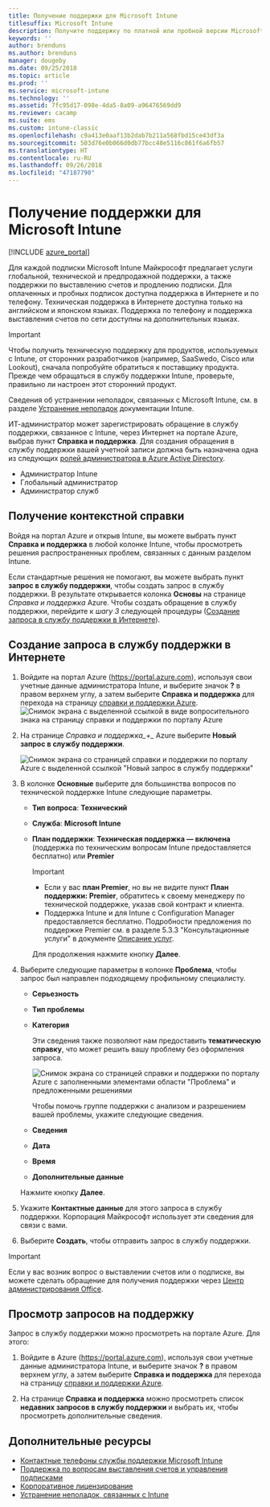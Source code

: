 ```yaml
---
title: Получение поддержки для Microsoft Intune
titlesuffix: Microsoft Intune
description: Получите поддержку по платной или пробной версии Microsoft Intune онлайн или по телефону.
keywords: ''
author: brenduns
ms.author: brenduns
manager: dougeby
ms.date: 09/25/2018
ms.topic: article
ms.prod: ''
ms.service: microsoft-intune
ms.technology: ''
ms.assetid: 7fc95d17-098e-4da5-8a09-a96476569dd9
ms.reviewer: cacamp
ms.suite: ems
ms.custom: intune-classic
ms.openlocfilehash: c9a413e0aaf13b2dab7b211a568fbd15ce43df3a
ms.sourcegitcommit: 503d76e0b066d0db77bcc48e5116c861f6a6fb57
ms.translationtype: HT
ms.contentlocale: ru-RU
ms.lasthandoff: 09/26/2018
ms.locfileid: "47187790"
---
```

# <a name="how-to-get-support-for-microsoft-intune"></a>Получение поддержки для Microsoft Intune

[!INCLUDE [azure_portal](./includes/note-for-both-portals.md)]

Для каждой подписки Microsoft Intune Майкрософт предлагает услуги глобальной, технической и предпродажной поддержки, а также поддержки по выставлению счетов и продлению подписки. Для оплаченных и пробных подписок доступна поддержка в Интернете и по телефону. Техническая поддержка в Интернете доступна только на английском и японском языках. Поддержка по телефону и поддержка выставления счетов по сети доступны на дополнительных языках.

>[!IMPORTANT]
> Чтобы получить техническую поддержку для продуктов, используемых с Intune, от сторонних разработчиков (например, SaaSwedo, Cisco или Lookout), сначала попробуйте обратиться к поставщику продукта. Прежде чем обращаться в службу поддержки Intune, проверьте, правильно ли настроен этот сторонний продукт.
> 
> Сведения об устранении неполадок, связанных с Microsoft Intune, см. в разделе [Устранение неполадок](help-desk-operators.md) документации Intune.

ИТ-администратор может зарегистрировать обращение в службу поддержки, связанное с Intune, через Интернет на портале Azure, выбрав пункт **Справка и поддержка**. Для создания обращения в службу поддержки вашей учетной записи должна быть назначена одна из следующих [ролей администратора в Azure Active Directory](https://docs.microsoft.com/azure/active-directory/active-directory-assign-admin-roles-azure-portal). 

- Администратор Intune 
- Глобальный администратор 
- Администратор служб  


## <a name="get-context-sensitive-help"></a>Получение контекстной справки 
Войдя на портал Azure и открыв Intune, вы можете выбрать пункт **Справка и поддержка** в любой колонке Intune, чтобы просмотреть решения распространенных проблем, связанных с данным разделом Intune. 

Если стандартные решения не помогают, вы можете выбрать пункт **запрос в службу поддержки**, чтобы создать запрос в службу поддержки. В результате открывается колонка **Основы** на странице *Справка и поддержка* Azure. Чтобы создать обращение в службу поддержки, перейдите к *шагу 3* следующей процедуры ([Создание запроса в службу поддержки в Интернете](#create-an-online-support-ticket)). 

## <a name="create-an-online-support-ticket"></a>Создание запроса в службу поддержки в Интернете

1. Войдите на портал Azure (<https://portal.azure.com>), используя свои учетные данные администратора Intune, и выберите значок <strong>?</strong> в правом верхнем углу, а затем выберите <strong>Справка и поддержка</strong> для перехода на страницу [справки и поддержки Azure](https://ms.portal.azure.com/#blade/Microsoft_Azure_Support/HelpAndSupportBlade/overview).
    ![Снимок экрана с выделенной ссылкой в виде вопросительного знака на страницу справки и поддержки по порталу Azure](./media/azure-get-support.png)

2. На странице *Справка и поддержка_+_* Azure выберите **Новый запрос в службу поддержки**.

    ![Снимок экрана со страницей справки и поддержки по порталу Azure с выделенной ссылкой "Новый запрос в службу поддержки"](./media/azure-support-ticket-link.png)

3. В колонке **Основные** выберите для большинства вопросов по технической поддержке Intune следующие параметры.
   - **Тип вопроса**: **Технический**
   - **Служба**: **Microsoft Intune**
   - **План поддержки**: **Техническая поддержка — включена** (поддержка по техническим вопросам Intune предоставляется бесплатно) или **Premier**
    
     >[!IMPORTANT]
     >- Если у вас **план Premier**, но вы не видите пункт **План поддержки: Premier**, обратитесь к своему менеджеру по технической поддержке, указав свой контракт и клиента.
     >- Поддержка Intune и для Intune с Configuration Manager предоставляется бесплатно. Подробности предложения по поддержке Premier см. в разделе 5.3.3 "Консультационные услуги" в документе [Описание услуг](https://enterprise.microsoft.com/en-us/services/services-list/).

     Для продолжения нажмите кнопку **Далее**.

4. Выберите следующие параметры в колонке **Проблема**, чтобы запрос был направлен подходящему профильному специалисту.

   - **Серьезность**
   - **Тип проблемы**
   - **Категория**

     Эти сведения также позволяют нам предоставить **тематическую справку**, что может решить вашу проблему без оформления запроса.

     ![Снимок экрана со страницей справки и поддержки по порталу Azure с заполненными элементами области "Проблема" и предложенными решениями](./media/support-need-solutions.png)

     Чтобы помочь группе поддержки с анализом и разрешением вашей проблемы, укажите следующие сведения.
    
   - **Сведения**
   - **Дата**
   - **Время**
   - **Дополнительные данные**

   Нажмите кнопку **Далее**.

5. Укажите **Контактные данные** для этого запроса в службу поддержки. Корпорация Майкрософт использует эти сведения для связи с вами.
6. Выберите **Создать**, чтобы отправить запрос в службу поддержки.

>[!IMPORTANT]
>Если у вас возник вопрос о выставлении счетов или о подписке, вы можете сделать обращение для получения поддержки через [Центр администрирования Office](https://portal.office.com/Support/SupportEntry.aspx).

## <a name="view-support-requests"></a>Просмотр запросов на поддержку
Запрос в службу поддержки можно просмотреть на портале Azure. Для этого:

1. Войдите в Azure (<https://portal.azure.com>), используя свои учетные данные администратора Intune, и выберите значок <strong>?</strong> в правом верхнем углу, а затем выберите <strong>Справка и поддержка</strong> для перехода на страницу [справки и поддержки Azure](https://ms.portal.azure.com/#blade/Microsoft_Azure_Support/HelpAndSupportBlade/overview).

2. На странице **Справка и поддержка** можно просмотреть список **недавних запросов в службу поддержки** и выбрать их, чтобы просмотреть дополнительные сведения.

## <a name="additional-resources"></a>Дополнительные ресурсы
- [Контактные телефоны службы поддержки Microsoft Intune](phone-support-contact.md)
- [Поддержка по вопросам выставления счетов и управления подписками](https://support.office.com/article/Contact-Office-365-for-business-support-Admin-Help-32a17ca7-6fa0-4870-8a8d-e25ba4ccfd4b)
- [Корпоративное лицензирование](http://go.microsoft.com/fwlink/p/?LinkID=282015)
- [Устранение неполадок, связанных с Intune](help-desk-operators.md)